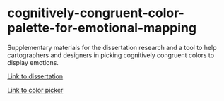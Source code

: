 # cognitively-congruent-color-palette-for-emotional-mapping

Supplementary materials for the dissertation research and a tool to help cartographers and designers in picking cognitively congruent colors to display emotions.

[Link to dissertation](https://digital.library.txstate.edu/handle/10877/16086)

[Link to color picker](https://colors4emotions.tk/)
